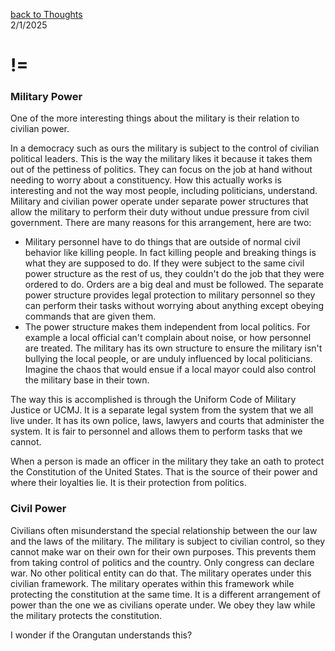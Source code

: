 [back to Thoughts](https://github.com/Marking-Time/Thoughts/tree/main)  
2/1/2025 
# !=  
### Military Power  
One of the more interesting things about the military is their relation to civilian power.   

In a democracy such as ours the military is subject to the control of civilian political leaders. This is the way the military likes it because it takes them out of the pettiness of politics. They can focus on the job at hand without needing to worry about a constituency. How this actually works is interesting and not the way most people, including politicians, understand. Military and civilian power operate under separate power structures that allow the military to perform their duty without undue pressure from civil government. There are many reasons for this arrangement, here are two:
- Military personnel have to do things that are outside of normal civil behavior like killing people.  In fact killing people and breaking things is what they are supposed to do. If they were subject to the same civil power structure as the rest of us, they couldn't do the job that they were ordered to do.  Orders are a big deal and must be followed. The separate power structure provides legal protection to military personnel so they can perform their tasks without worrying about anything except obeying commands that are given them.
- The power structure makes them independent from local politics. For example a local official can't complain about noise, or how personnel are treated.  The military has its own structure to ensure the military isn't bullying the local people, or are unduly influenced by local politicians.  Imagine the chaos that would ensue if a local mayor could also control the military base in their town.  

The way this is accomplished is through the Uniform Code of Military Justice or UCMJ. It is a separate legal system from the system that we all live under.  It has its own police, laws, lawyers and courts that administer the system. It is fair to personnel and allows them to perform tasks that we cannot.  

When a person is made an officer in the military they take an oath to protect the Constitution of the United States. That is the source of their power and where their loyalties lie. It is their protection from politics.
     
### Civil Power  
Civilians often misunderstand the special relationship between the our law and the laws of the military. The military is subject to civilian control, so they cannot make war on their own for their own purposes. This prevents them from taking control of politics and the country.   Only congress can declare war. No other political entity can do that. The military operates under this civilian framework. The military operates within this framework while protecting the constitution at the same time. It is a different arrangement of  power than the one we as civilians operate under. We obey they law while the military protects the constitution.  

I wonder if the Orangutan understands this?  